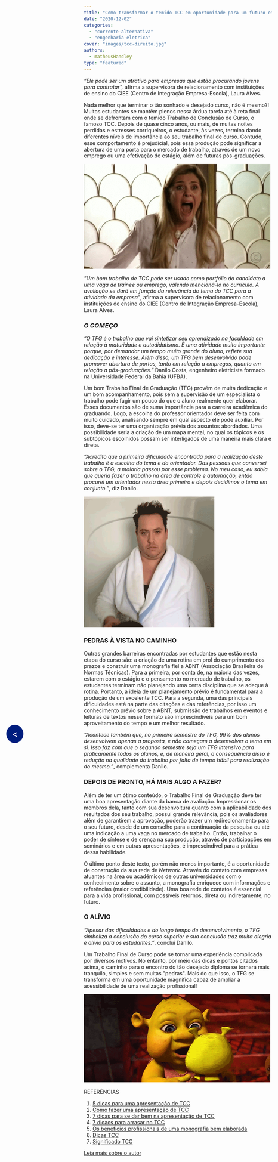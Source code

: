 ```yaml
---
title: "Como transformar o temido TCC em oportunidade para um futuro emprego?"
date: "2020-12-02"
categories: 
  - "corrente-alternativa"
  - "engenharia-eletrica"
cover: "images/tcc-direito.jpg"
authors:
  - matheusHandley
type: "featured"
---
```


<!--Botão para voltar para a página anterior (posts do corrente alternativa)-->
<div style="position: fixed; top: 50%; left: 20px; background-color: #001D7E; color: white; padding: 10px 15px; border-radius: 50%; text-decoration: none; font-size: 24px; z-index: 1000;">
  <a href="javascript:history.back()" style="color: white; text-decoration: none;">&lt;</a>
</div>

_“Ele pode ser um atrativo para empresas que estão procurando jovens para contratar”,_ afirma a supervisora de relacionamento com instituições de ensino do CIEE (Centro de Integração Empresa-Escola), Laura Alves.

Nada melhor que terminar o tão sonhado e desejado curso, não é mesmo?! Muitos estudantes se mantêm plenos nessa árdua tarefa até à reta final onde se defrontam com o temido Trabalho de Conclusão de Curso, o famoso TCC. Depois de quase cinco anos, ou mais, de muitas noites perdidas e estresses corriqueiros, o estudante, às vezes, termina dando diferentes níveis de importância ao seu trabalho final de curso. Contudo, esse comportamento é prejudicial, pois essa produção pode significar a abertura de uma porta para o mercado de trabalho, através de um novo emprego ou uma efetivação de estágio, além de futuras pós-graduações.

![Meme de carminha (mulher de uma novela) gritando desesperada](images/carminha.gif)

_"Um bom trabalho de TCC pode ser usado como portfólio do candidato a uma vaga de trainee ou emprego, valendo mencioná-lo no currículo. A avaliação se dará em função da relevância do tema do TCC para a atividade da empresa"_, afirma a supervisora de relacionamento com instituições de ensino do CIEE (Centro de Integração Empresa-Escola), Laura Alves.

### _O COMEÇO_

_“O TFG é o trabalho que vai sintetizar seu aprendizado na faculdade em relação à maturidade e autodidatismo. É uma atividade muito importante porque, por demandar um tempo muito grande do aluno, reflete sua dedicação e interesse. Além disso, um TFG bem desenvolvido pode promover abertura de portas, tanto em relação a empregos, quanto em relação a pós-graduações.”_ Danilo Costa, engenheiro eletricista formado na Universidade Federal da Bahia (UFBA).

Um bom Trabalho Final de Graduação (TFG) provém de muita dedicação e um bom acompanhamento, pois sem a supervisão de um especialista o trabalho pode fugir um pouco do que o aluno realmente quer elaborar. Esses documentos são de suma importância para a carreira acadêmica do graduando. Logo, a escolha do professor orientador deve ser feita com muito cuidado, analisando sempre em qual aspecto ele pode auxiliar. Por isso, deve-se ter uma organização prévia dos assuntos abordados. Uma possibilidade seria a criação de um mapa mental, no qual os tópicos e os subtópicos escolhidos possam ser interligados de uma maneira mais clara e direta.

_“Acredito que a primeira dificuldade encontrada para a realização deste trabalho é a escolha do tema e do orientador. Das pessoas que conversei sobre o TFG, a maioria passou por esse problema. No meu caso, eu sabia que queria fazer o trabalho na área de controle e automação, então procurei um orientador nesta área primeiro e depois decidimos o tema em conjunto.”_, diz Danilo.

![Um meme com um homem jogando um café quente na cabeça](images/banho-de-cafe.gif)

### PEDRAS À VISTA NO CAMINHO

Outras grandes barreiras encontradas por estudantes que estão nesta etapa do curso são: a criação de uma rotina em prol do cumprimento dos prazos e construir uma monografia fiel a ABNT (Associação Brasileira de Normas Técnicas). Para a primeira, por conta de, na maioria das vezes, estarem com o estágio e o pensamento no mercado de trabalho, os estudantes terminam não planejando uma certa disciplina que se adeque à rotina. Portanto, a ideia de um planejamento prévio é fundamental para a produção de um excelente TCC. Para a segunda, uma das principais dificuldades está na parte das citações e das referências, por isso um conhecimento prévio sobre a ABNT, submissão de trabalhos em eventos e leituras de textos nesse formato são imprescindíveis para um bom aproveitamento do tempo e um melhor resultado.

_“Acontece também que, no primeiro semestre do TFG, 99% dos alunos desenvolvem apenas a proposta, e não começam a desenvolver o tema em si. Isso faz com que o segundo semestre seja um TFG intensivo para praticamente todos os alunos, e, de maneira geral, a consequência disso é redução na qualidade do trabalho por falta de tempo hábil para realização do mesmo.”_, complementa Danilo.

### DEPOIS DE PRONTO, HÁ MAIS ALGO A FAZER?

Além de ter um ótimo conteúdo, o Trabalho Final de Graduação deve ter uma boa apresentação diante da banca de avaliação. Impressionar os membros dela, tanto com sua desenvoltura quanto com a aplicabilidade dos resultados dos seu trabalho, possui grande relevância, pois os avaliadores além de garantirem a aprovação, poderão trazer um redirecionamento para o seu futuro, desde de um conselho para a continuação da pesquisa ou até uma indicação a uma vaga no mercado de trabalho. Então, trabalhar o poder de síntese e de crença na sua produção, através de participações em seminários e em outras apresentações, é imprescindível para a prática dessa habilidade.

O último ponto deste texto, porém não menos importante, é a oportunidade de construção da sua rede de _Network_. Através do contato com empresas atuantes na área ou acadêmicos de outras universidades com o conhecimento sobre o assunto, a monografia enriquece com informações e referências (maior credibilidade). Uma boa rede de contatos é essencial para a vida profissional, com possíveis retornos, direta ou indiretamente, no futuro.

### O ALÍVIO

_“Apesar das dificuldades e do longo tempo de desenvolvimento, o TFG simboliza a conclusão do curso superior e sua conclusão traz muita alegria e alívio para os estudantes.”_, conclui Danilo.

Um Trabalho Final de Curso pode se tornar uma experiência complicada por diversos motivos. No entanto, por meio das dicas e pontos citados acima, o caminho para o encontro do tão desejado diploma se tornará mais tranquilo, simples e sem muitas "pedras". Mais do que isso, o TFG se transforma em uma oportunidade magnífica capaz de ampliar a acessibilidade de uma realização profissional!

![Um bebê shrek](images/baby-ogrinha.gif)

REFERÊNCIAS

1. [5 dicas para uma apresentação de TCC](http://www.smartalk.com.br/5-dicas-para-uma-apresentacao-de-tcc/)
2. [Como fazer uma apresentação de TCC](https://blog.mettzer.com/como-fazer-uma-apresentacao-de-tcc/)
3. [7 dicas para se dar bem na apresentação de TCC](http://noticias.universia.com.br/destaque/noticia/2011/12/02/894848/7-dicas-dar-bem-na-apresentaco-tcc.html)
4. [7 dicacs para arrasar no TCC](https://www.educamaisbrasil.com.br/educacao/noticias/7-dicas-para-arrasar-no-tcc)
5. [Os beneficios profissionais de uma monografia bem elaborada](https://trabalhos-prontos-escolares.com/blog/os-beneficios-profissionais-de-uma-monografia-bem-elaborada/)
6. [Dicas TCC](https://www.iespe.com.br/blog/dicas-tcc/)
7. [Significado TCC](https://www.significados.com.br/tcc/)

[Leia mais sobre o autor](http://www.peteletrica.eng.ufba.br/2017/matheus-carvalho-handley-santos/)
